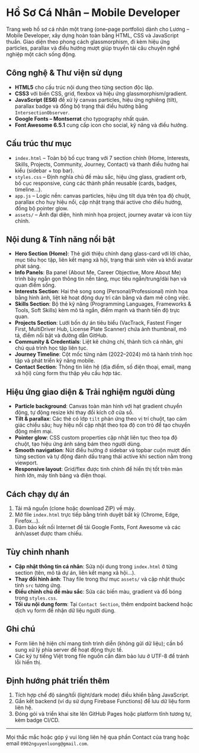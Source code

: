 # Hồ Sơ Cá Nhân – Mobile Developer

Trang web hồ sơ cá nhân một trang (one–page portfolio) dành cho Lương – Mobile Developer, xây dựng hoàn toàn bằng HTML, CSS và JavaScript thuần. Giao diện theo phong cách glassmorphism, đi kèm hiệu ứng particles, parallax và điều hướng mượt giúp truyền tải câu chuyện nghề nghiệp một cách sống động.

## Công nghệ & Thư viện sử dụng
- **HTML5** cho cấu trúc nội dung theo từng section độc lập.
- **CSS3** với biến CSS, grid, flexbox và hiệu ứng glassmorphism/gradient.
- **JavaScript (ES6)** để xử lý canvas particles, hiệu ứng nghiêng (tilt), parallax badge và đồng bộ trạng thái điều hướng bằng `IntersectionObserver`.
- **Google Fonts – Montserrat** cho typography nhất quán.
- **Font Awesome 6.5.1** cung cấp icon cho social, kỹ năng và điều hướng.

## Cấu trúc thư mục
- `index.html` – Toàn bộ bố cục trang với 7 section chính (Home, Interests, Skills, Projects, Community, Journey, Contact) và thanh điều hướng hai kiểu (sidebar + top bar).
- `styles.css` – Định nghĩa chủ đề màu sắc, hiệu ứng glass, gradient orb, bố cục responsive, cùng các thành phần reusable (cards, badges, timeline…).
- `app.js` – Logic nền: canvas particles, hiệu ứng tilt dựa trên tọa độ chuột, parallax cho huy hiệu nổi, cập nhật trạng thái active cho điều hướng, đồng bộ pointer glow.
- `assets/` – Ảnh đại diện, hình minh họa project, journey avatar và icon tùy chỉnh.

## Nội dung & Tính năng nổi bật
- **Hero Section (Home)**: Thẻ giới thiệu chính dạng glass-card với lời chào, mục tiêu học tập, liên kết mạng xã hội, trạng thái sinh viên và khối avatar phát sáng.
- **Info Panels**: Ba panel (About Me, Career Objective, More About Me) trình bày ngắn gọn thông tin nền tảng, mục tiêu ngắn/trung/dài hạn và quan điểm sống.
- **Interests Section**: Hai thẻ song song (Personal/Professional) minh họa bằng hình ảnh, liệt kê hoạt động duy trì cân bằng và đam mê công việc.
- **Skills Section**: Bộ thẻ kỹ năng (Programming Languages, Frameworks & Tools, Soft Skills) kèm mô tả ngắn, điểm mạnh và thanh tiến độ trực quan.
- **Projects Section**: Lưới bốn dự án tiêu biểu (VacTrack, Fastest Finger First, MultiDriver Hub, License Plate Scanner) chứa ảnh thumbnail, mô tả, điểm nổi bật và đường dẫn GitHub.
- **Community & Credentials**: Liệt kê chứng chỉ, thành tích cá nhân, ghi chú quá trình học tập liên tục.
- **Journey Timeline**: Cột mốc từng năm (2022–2024) mô tả hành trình học tập và phát triển kỹ năng mobile.
- **Contact Section**: Thông tin liên hệ (địa điểm, số điện thoại, email, mạng xã hội) cùng form thu thập yêu cầu hợp tác.

## Hiệu ứng giao diện & Trải nghiệm người dùng
- **Particle background**: Canvas toàn màn hình với hạt gradient chuyển động, tự động resize khi thay đổi kích cỡ cửa sổ.
- **Tilt & parallax**: Các thẻ có lớp `tilt` phản ứng theo vị trí chuột, tạo cảm giác chiều sâu; huy hiệu nổi cập nhật theo tọa độ con trỏ để tạo chuyển động mềm mại.
- **Pointer glow**: CSS custom properties cập nhật liên tục theo tọa độ chuột, tạo hiệu ứng ánh sáng bám theo người dùng.
- **Smooth navigation**: Nút điều hướng ở sidebar và topbar cuộn mượt đến từng section và tự động đánh dấu trạng thái active khi section nằm trong viewport.
- **Responsive layout**: Grid/flex được tinh chỉnh để hiển thị tốt trên màn hình lớn, máy tính bảng và điện thoại.

## Cách chạy dự án
1. Tải mã nguồn (clone hoặc download ZIP) về máy.
2. Mở file `index.html` trực tiếp bằng trình duyệt bất kỳ (Chrome, Edge, Firefox…).
3. Đảm bảo kết nối Internet để tải Google Fonts, Font Awesome và các ảnh/asset được tham chiếu.

## Tùy chỉnh nhanh
- **Cập nhật thông tin cá nhân**: Sửa nội dung trong `index.html` ở từng section (tên, mô tả dự án, liên kết mạng xã hội…).
- **Thay đổi hình ảnh**: Thay file trong thư mục `assets/` và cập nhật thuộc tính `src` tương ứng.
- **Điều chỉnh chủ đề màu sắc**: Sửa các biến màu, gradient và đổ bóng trong `styles.css`.
- **Tối ưu nội dung form**: Tại `Contact Section`, thêm endpoint backend hoặc dịch vụ form để nhận dữ liệu người dùng.

## Ghi chú
- Form liên hệ hiện chỉ mang tính trình diễn (không gửi dữ liệu); cần bổ sung xử lý phía server để hoạt động thực tế.
- Các ký tự tiếng Việt trong file nguồn cần đảm bảo lưu ở UTF-8 để tránh lỗi hiển thị.

## Định hướng phát triển thêm
1. Tích hợp chế độ sáng/tối (light/dark mode) điều khiển bằng JavaScript.
2. Gắn kết backend (ví dụ sử dụng Firebase Functions) để lưu dữ liệu form liên hệ.
3. Đóng gói và triển khai site lên GitHub Pages hoặc platform tĩnh tương tự, kèm badge CI/CD.

---

Mọi thắc mắc hoặc góp ý vui lòng liên hệ qua phần Contact của trang hoặc email `0902nguyenluong@gmail.com`.
